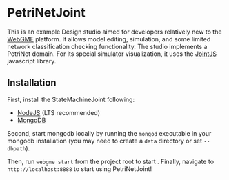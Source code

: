# PetriNetJoint

This is an example Design studio aimed for developers relatively new to the [WebGME](https://webgme.org) platform.
It allows model editing, simulation, and some limited network classification checking functionality.
The studio implements a PetriNet domain.
For its special simulator visualization, it uses the [JointJS](https://www.jointjs.com/) javascript library.

## Installation

First, install the StateMachineJoint following:

- [NodeJS](https://nodejs.org/en/) (LTS recommended)
- [MongoDB](https://www.mongodb.com/)

Second, start mongodb locally by running the `mongod` executable in your mongodb installation (you may need to create a `data` directory or set `--dbpath`).

Then, run `webgme start` from the project root to start . Finally, navigate to `http://localhost:8888` to start using PetriNetJoint!
